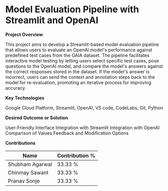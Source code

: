 # Model Evaluation Pipeline with Streamlit and OpenAI

**Project Overview**

This project aims to develop a Streamlit-based model evaluation pipeline that allows users to evaluate an OpenAI model's performance against predefined test cases from the GAIA dataset. The pipeline facilitates interactive model testing by letting users select specific test cases, pose questions to the OpenAI model, and compare the model's answers against the correct responses stored in the dataset. If the model's answer is incorrect, users can send the context and annotation steps back to the model for re-evaluation, promoting an iterative process for improving accuracy.

**Key Technologies**

Google Cloud Platform, Streamlit, OpenAI, VS code, CodeLabs, Git, Python

**Desired Outcome or Solution**

User-Friendly Interface
Integration with Streamlit
Integration with OpenAI
Comparison of Values
Feedback and Modification Options

**Contributions**

| Name            | Contribution %                       |
|------------------|-------------------------------------|
| Shubham Agarwal  | 33.33 %                             |
| Chinmay Sawant   | 33.33 %                             |
| Pranav Sonje     | 33.33 %                             |
